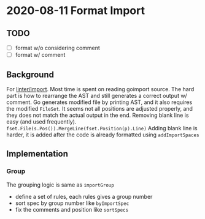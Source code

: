 # 2020-08-11 Format Import

## TODO

- [ ] format w/o considering comment
- [ ] format w/ comment

## Background

For [linter/import](../../../linter/doc/import.md). Most time is spent on reading goimport source.
The hard part is how to rearrange the AST and still generates a correct output w/ comment.
Go generates modified file by printing AST, and it also requires the modified `FileSet`.
It seems not all positions are adjusted properly, and they does not match the actual output in the end.
Removing blank line is easy (and used frequently). `fset.File(s.Pos()).MergeLine(fset.Position(p).Line)`
Adding blank line is harder, it is added after the code is already formatted using `addImportSpaces`

## Implementation

### Group

The grouping logic is same as `importGroup`

- define a set of rules, each rules gives a group number
- sort spec by group number like `byImportSpec`
- fix the comments and position like `sortSpecs`